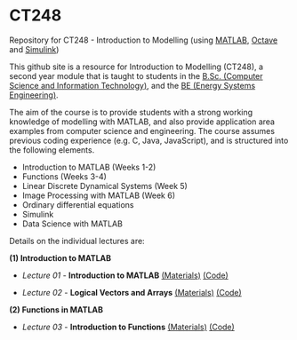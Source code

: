 # CT248
Repository for CT248 - Introduction to Modelling (using [MATLAB](https://uk.mathworks.com), [Octave](https://octave-online.net) and [Simulink](https://uk.mathworks.com/products/simulink.html))

This github site is a resource for Introduction to Modelling (CT248), a second year module that is taught to students in the  [B.Sc. (Computer Science and Information Technology)](http://www.nuigalway.ie/courses/undergraduate-courses/computer-science-and-information-technology.html), and the [BE (Energy Systems Engineering)](http://www.nuigalway.ie/courses/undergraduate-courses/energy-systems-engineering.html).

The aim of the course is to provide students with a strong working knowledge of modelling with MATLAB, and also provide application area examples from computer science and engineering. The course assumes previous coding experience (e.g. C, Java, JavaScript), and is structured into the following elements.

* Introduction to MATLAB (Weeks 1-2)
* Functions (Weeks 3-4)
* Linear Discrete Dynamical Systems (Week 5)
* Image Processing with MATLAB (Week 6)
* Ordinary differential equations 
* Simulink
* Data Science with MATLAB

Details on the individual lectures are:

__(1) Introduction to MATLAB__

* *Lecture 01* -  **Introduction to MATLAB** [(Materials)](https://github.com/JimDuggan/CT248/tree/master/Materials/Lectures/01%20Introduction)
[(Code)](https://github.com/JimDuggan/CT248/tree/master/Code/01%20Introduction)

* *Lecture 02* -  **Logical Vectors and Arrays**
[(Materials)](https://github.com/JimDuggan/CT248/tree/master/Materials/Lectures/02%20Arrays) [(Code)](https://github.com/JimDuggan/CT248/tree/master/Code/02%20Logical%20Vectors%20%26%20Arrays)

__(2) Functions in MATLAB__

* *Lecture 03* -  **Introduction to Functions** [(Materials)](https://github.com/JimDuggan/CT248/tree/master/Materials/Lectures/03%20Functions)
[(Code)](https://github.com/JimDuggan/CT248/tree/master/Code/03%20Functions)

